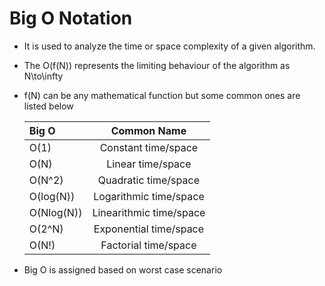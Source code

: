 # Big O Notation

- It is used to analyze the time or space complexity of a
  given algorithm.
- The O(f(N)) represents the limiting behaviour of the algorithm as N\to\infty
- f(N) can be any mathematical function but some common ones are listed below

  | Big O      |       Common Name       |
  | :--------- | :---------------------: |
  | O(1)       |   Constant time/space   |
  | O(N)       |    Linear time/space    |
  | O(N^2)     |  Quadratic time/space   |
  | O(log(N))  | Logarithmic time/space  |
  | O(Nlog(N)) | Linearithmic time/space |
  | O(2^N)     | Exponential time/space  |
  | O(N!)      |  Factorial time/space   |

- Big O is assigned based on worst case scenario
